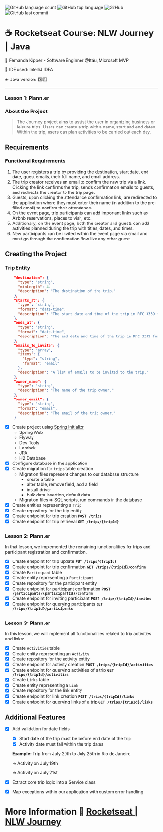 ![GitHub language count](https://img.shields.io/github/languages/count/souzafcharles/Rocketseat-NLW-Journey-Java)
![GitHub top language](https://img.shields.io/github/languages/top/souzafcharles/Rocketseat-NLW-Journey-Java)
![GitHub](https://img.shields.io/github/license/souzafcharles/Rocketseat-NLW-Journey-Java)
![GitHub last commit](https://img.shields.io/github/last-commit/souzafcharles/Rocketseat-NLW-Journey-Java)


# :coffee: Rocketseat Course: NLW Journey | Java

:triangular_flag_on_post: Fernanda Kipper - Software Enginner @Itáu, Microsoft MVP

:white_square_button: IDE used: IntelliJ IDEA 

:coffee: Java version: :two::one:

---
### Lesson 1: Plann.er

### About the Project

> The Journey project aims to assist the user in organizing business or leisure trips. Users can create a trip with a name, start and end dates. Within the trip, users can plan activities to be carried out each day.
> 

## Requirements

### Functional Requirements

1. The user registers a trip by providing the destination, start date, end date, guest emails, their full name, and email address.
2. The trip creator receives an email to confirm the new trip via a link. Clicking the link confirms the trip, sends confirmation emails to guests, and redirects the creator to the trip page.
3. Guests, upon clicking the attendance confirmation link, are redirected to the application where they must enter their name (in addition to the pre-filled email) to confirm their attendance.
4. On the event page, trip participants can add important links such as Airbnb reservations, places to visit, etc.
5. Additionally, on the event page, both the creator and guests can add activities planned during the trip with titles, dates, and times.
6. New participants can be invited within the event page via email and must go through the confirmation flow like any other guest.

## Creating the Project

### Trip Entity

```json
    "destination": {
      "type": "string",
      "minLength": 4,
      "description": "The destination of the trip."
    },
    "starts_at": {
      "type": "string",
      "format": "date-time",
      "description": "The start date and time of the trip in RFC 3339 format."
    },
    "ends_at": {
      "type": "string",
      "format": "date-time",
      "description": "The end date and time of the trip in RFC 3339 format."
    },
    "emails_to_invite": {
      "type": "array",
      "items": {
        "type": "string",
        "format": "email"
      },
      "description": "A list of emails to be invited to the trip."
    },
    "owner_name": {
      "type": "string",
      "description": "The name of the trip owner."
    },
    "owner_email": {
      "type": "string",
      "format": "email",
      "description": "The email of the trip owner."
    }
```

- [X]  Create project using [Spring Initializr](https://start.spring.io/)
    - Spring Web
    - Flyway
    - Dev Tools
    - Lombok
    - JPA
    - H2 Database
- [X]  Configure database in the application
- [X]  Create migration for `trips` table creation
    - Migration files represent changes to our database structure
        - create a table
        - alter table, remove field, add a field
        - install driver
        - bulk data insertion, default data
    - Migration files ⇒ SQL scripts, run commands in the database
- [X]  Create entities representing a `Trip`
- [X]  Create repository for the trip entity
- [X]  Create endpoint for trip creation **`POST /trips`**
- [X]  Create endpoint for trip retrieval **`GET /trips/{tripId}`**

##
### Lesson 2: Plann.er

In that lesson, we implemented the remaining functionalities for trips and participant registration and confirmation.

- [X] Create endpoint for trip update **`PUT /trips/{tripId}`**
- [X] Create endpoint for trip confirmation **`GET /trips/{tripId}/confirm`**
- [X] Create `Participant` table
- [X] Create entity representing a `Participant`
- [X] Create repository for the participant entity
- [X] Create endpoint for participant confirmation **`POST /participants/{participantId}/confirm`**
- [X] Create endpoint for inviting participant **`POST /trips/{tripId}/invites`**
- [X] Create endpoint for querying participants **`GET /trips/{tripId}/participants`**
##
### Lesson 3: Plann.er

In this lesson, we will implement all functionalities related to trip activities and links:

- [X] Create `Activities` table
- [X] Create entity representing an `Activity`
- [X] Create repository for the activity entity
- [X] Create endpoint for activity creation **`POST /trips/{tripId}/activities`**
- [X] Create endpoint for querying activities of a trip **`GET /trips/{tripId}/activities`**
- [X] Create `Links` table
- [X] Create entity representing a `Link`
- [X] Create repository for the link entity
- [X] Create endpoint for link creation **`POST /trips/{tripId}/links`**
- [X] Create endpoint for querying links of a trip **`GET /trips/{tripId}/links`**

## Additional Features

- [X] Add validation for date fields
    - [X] Start date of the trip must be before end date of the trip
    - [X] Activity date must fall within the trip dates
    
    **Example:**
    Trip from July 20th to July 25th in Rio de Janeiro
    
    ⇒ Activity on July 19th
    
    ⇒ Activity on July 21st
    
- [X] Extract core trip logic into a Service class
- [X] Map exceptions within our application with custom error handling

##
# More Information :link: [Rocketseat | NLW Journey ](https://www.rocketseat.com.br/eventos/nlw)
